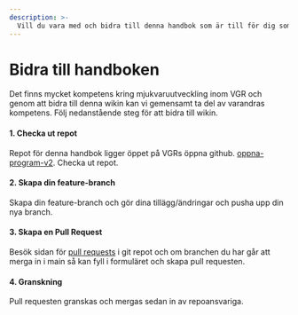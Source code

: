 ```yaml
---
description: >-
  Vill du vara med och bidra till denna handbok som är till för dig som redan bedriver eller är i fart att starta upp ett mjukvaruutvecklings initiativ inom VGR. 
---
```


# Bidra till handboken
Det finns mycket kompetens kring mjukvaruutveckling inom VGR och genom att bidra till denna wikin kan vi gemensamt ta del av varandras kompetens. 
Följ nedanstående steg för att bidra till wikin.


#### 1. Checka ut repot
Repot för denna handbok ligger öppet på VGRs öppna github. [oppna-program-v2](https://github.com/Vastra-Gotalandsregionen/oppna-program-v2.git). Checka ut repot. 

#### 2. Skapa din feature-branch
Skapa din feature-branch och gör dina tillägg/ändringar och pusha upp din nya branch. 

#### 3. Skapa en Pull Request  
Besök sidan för [pull requests](https://github.com/Vastra-Gotalandsregionen/oppna-program-v2/pulls) i git repot och om branchen du har går att merga in i main så kan fyll i formuläret och skapa pull requesten.

#### 4. Granskning  
Pull requesten granskas och mergas sedan in av repoansvariga. 
